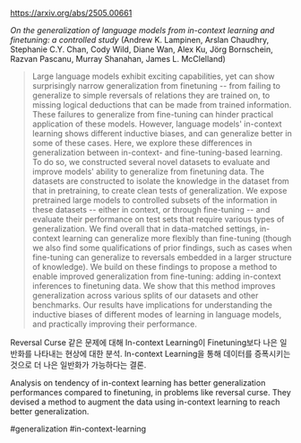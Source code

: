 https://arxiv.org/abs/2505.00661

*On the generalization of language models from in-context learning and finetuning: a controlled study* (Andrew K. Lampinen, Arslan Chaudhry, Stephanie C.Y. Chan, Cody Wild, Diane Wan, Alex Ku, Jörg Bornschein, Razvan Pascanu, Murray Shanahan, James L. McClelland)

> Large language models exhibit exciting capabilities, yet can show surprisingly narrow generalization from finetuning -- from failing to generalize to simple reversals of relations they are trained on, to missing logical deductions that can be made from trained information. These failures to generalize from fine-tuning can hinder practical application of these models. However, language models' in-context learning shows different inductive biases, and can generalize better in some of these cases. Here, we explore these differences in generalization between in-context- and fine-tuning-based learning. To do so, we constructed several novel datasets to evaluate and improve models' ability to generalize from finetuning data. The datasets are constructed to isolate the knowledge in the dataset from that in pretraining, to create clean tests of generalization. We expose pretrained large models to controlled subsets of the information in these datasets -- either in context, or through fine-tuning -- and evaluate their performance on test sets that require various types of generalization. We find overall that in data-matched settings, in-context learning can generalize more flexibly than fine-tuning (though we also find some qualifications of prior findings, such as cases when fine-tuning can generalize to reversals embedded in a larger structure of knowledge). We build on these findings to propose a method to enable improved generalization from fine-tuning: adding in-context inferences to finetuning data. We show that this method improves generalization across various splits of our datasets and other benchmarks. Our results have implications for understanding the inductive biases of different modes of learning in language models, and practically improving their performance.

Reversal Curse 같은 문제에 대해 In-context Learning이 Finetuning보다 나은 일반화를 나타내는 현상에 대한 분석. In-context Learning을 통해 데이터를 증폭시키는 것으로 더 나은 일반화가 가능하다는 결론.

<english>
Analysis on tendency of in-context learning has better generalization performances compared to finetuning, in problems like reversal curse. They devised a method to augment the data using in-context learning to reach better generalization.
</english>

#generalization #in-context-learning 
